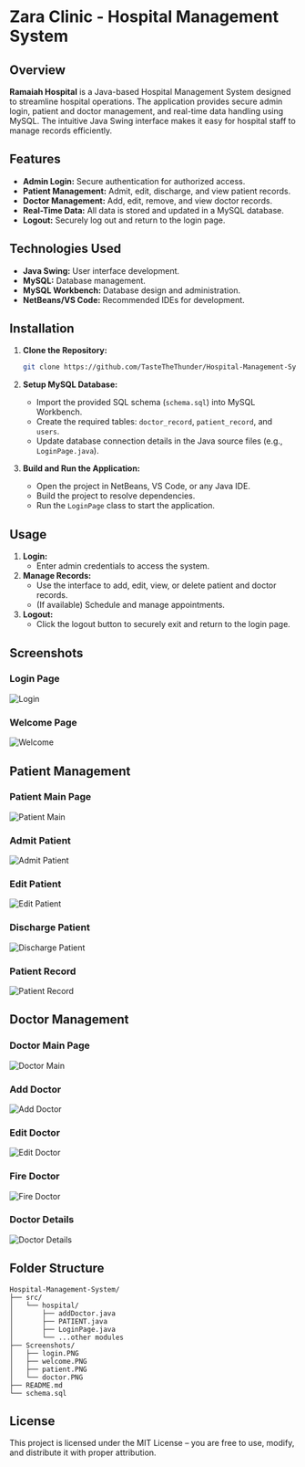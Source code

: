# Zara Clinic - Hospital Management System

## Overview

**Ramaiah Hospital** is a Java-based Hospital Management System designed to streamline hospital operations. The application provides secure admin login, patient and doctor management, and real-time data handling using MySQL. The intuitive Java Swing interface makes it easy for hospital staff to manage records efficiently.

## Features

- **Admin Login:** Secure authentication for authorized access.
- **Patient Management:** Admit, edit, discharge, and view patient records.
- **Doctor Management:** Add, edit, remove, and view doctor records.
- **Real-Time Data:** All data is stored and updated in a MySQL database.
- **Logout:** Securely log out and return to the login page.

## Technologies Used

- **Java Swing:** User interface development.
- **MySQL:** Database management.
- **MySQL Workbench:** Database design and administration.
- **NetBeans/VS Code:** Recommended IDEs for development.

## Installation

1. **Clone the Repository:**
   ```bash
   git clone https://github.com/TasteTheThunder/Hospital-Management-System.git
   ```

2. **Setup MySQL Database:**
   - Import the provided SQL schema (`schema.sql`) into MySQL Workbench.
   - Create the required tables: `doctor_record`, `patient_record`, and `users`.
   - Update database connection details in the Java source files (e.g., `LoginPage.java`).

3. **Build and Run the Application:**
   - Open the project in NetBeans, VS Code, or any Java IDE.
   - Build the project to resolve dependencies.
   - Run the `LoginPage` class to start the application.

## Usage

1. **Login:**
   - Enter admin credentials to access the system.
2. **Manage Records:**
   - Use the interface to add, edit, view, or delete patient and doctor records.
   - (If available) Schedule and manage appointments.
3. **Logout:**
   - Click the logout button to securely exit and return to the login page.

## Screenshots

### Login Page
![Login](Screenshots/Login.png)

### Welcome Page
![Welcome](Screenshots/welcome.PNG)

## Patient Management
### Patient Main Page
![Patient Main](Screenshots/Patient.PNG)

### Admit Patient
![Admit Patient](Screenshots/AdmitPatient.PNG)

### Edit Patient
![Edit Patient](Screenshots/editPatient.PNG)

### Discharge Patient
![Discharge Patient](Screenshots/dischargePatient.PNG)

### Patient Record
![Patient Record](Screenshots/PatientRecord.png)

## Doctor Management
### Doctor Main Page
![Doctor Main](Screenshots/Doctor.PNG)

### Add Doctor
![Add Doctor](Screenshots/addDoctor.PNG)

### Edit Doctor
![Edit Doctor](Screenshots/editDoctor.PNG)

### Fire Doctor
![Fire Doctor](Screenshots/fireDoctor.PNG)

### Doctor Details
![Doctor Details](Screenshots/DoctorDetails.PNG)
## Folder Structure

```
Hospital-Management-System/
├── src/
│   └── hospital/
│       ├── addDoctor.java
│       ├── PATIENT.java
│       ├── LoginPage.java
│       └── ...other modules
├── Screenshots/
│   ├── login.PNG
│   ├── welcome.PNG
│   ├── patient.PNG
│   └── doctor.PNG
├── README.md
└── schema.sql
```

## License

This project is licensed under the MIT License – you are free to use, modify, and distribute it with proper attribution.

